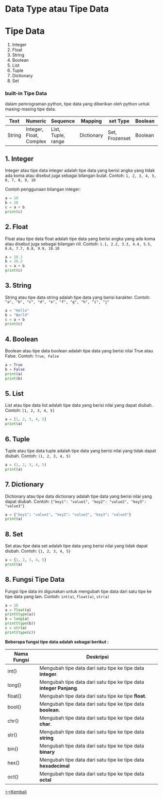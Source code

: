 <h1> Data Type atau Tipe Data</h1>

# Tipe Data

1. Integer
2. Float
3. String
4. Boolean
5. List
6. Tuple
7. Dictionary
8. Set

### built-in Tipe Data
dalam pemrograman python, tipe data yang diberikan oleh python untuk masing-masing tipe data.

| Text | Numeric | Sequence | Mapping | set Type | Boolean | Binary | None |
| --- | --- | --- | --- | --- | --- | --- | --- |
| String | Integer, Float, Complex | List, Tuple, range | Dictionary | Set, Frozenset | Boolean | Byte, Bytearray, Memoryview | NoneType |

## 1. Integer

Integer atau tipe data integer adalah tipe data yang berisi angka yang tidak ada koma atau disebut juga sebagai bilangan bulat. Contoh: `1, 2, 3, 4, 5, 6, 7, 8, 9, 10`

Contoh penggunaan bilangan integer:

```python
a = 10
b = 20
c = a + b
print(c)
```

## 2. Float

Float atau tipe data float adalah tipe data yang berisi angka yang ada koma atau disebut juga sebagai bilangan riil. Contoh: `1.1, 2.2, 3.3, 4.4, 5.5, 6.6, 7.7, 8.8, 9.9, 10.10`

```python
a = 10.1
b = 20.2
c = a + b
print(c)
```

## 3. String

String atau tipe data string adalah tipe data yang berisi karakter. Contoh: `"a", "b", "c", "d", "e", "f", "g", "h", "i", "j"`

```python
a = "Hello"
b = "World"
c = a + b
print(c)
```

## 4. Boolean

Boolean atau tipe data boolean adalah tipe data yang berisi nilai True atau False. Contoh: `True, False`

```python
a = True
b = False
print(a)
print(b)
```

## 5. List

List atau tipe data list adalah tipe data yang berisi nilai yang dapat diubah. Contoh: `[1, 2, 3, 4, 5]`

```python
a = [1, 2, 3, 4, 5]
print(a)
```
## 6. Tuple

Tuple atau tipe data tuple adalah tipe data yang berisi nilai yang tidak dapat diubah. Contoh: `(1, 2, 3, 4, 5)`

```python
a = (1, 2, 3, 4, 5)
print(a)
```

## 7. Dictionary

Dictionary atau tipe data dictionary adalah tipe data yang berisi nilai yang dapat diubah. Contoh: `{"key1": "value1", "key2": "value2", "key3": "value3"}`

```python
a = {"key1": "value1", "key2": "value2", "key3": "value3"}
print(a)
```
## 8. Set

Set atau tipe data set adalah tipe data yang berisi nilai yang tidak dapat diubah. Contoh: `{1, 2, 3, 4, 5}`

```python
a = {1, 2, 3, 4, 5}
print(a)
```

## 8. Fungsi Tipe Data

Fungsi tipe data ini digunakan untuk mengubah tipe data dari satu tipe ke tipe data yang lain. Contoh: `int(a)`, `float(a)`, `str(a)`

```python
a = 10
a = float(a)
print(type(a))
b = long(a)
print(type(b))
c = str(a)
print(type(c))
```

**Beberapa fungsi tipe data adalah sebagai berikut :**

|**Nama Fungsi**|**Deskrips**i|
|---|---|
|int()|Mengubah tipe data dari satu tipe ke tipe data **integer**.|
|long()|Mengubah tipe data dari satu tipe ke tipe data **integer Panjang**.|
|float()|Mengubah tipe data dari satu tipe ke tipe **float**.|
|bool()|Mengubah tipe data dari satu tipe ke tipe data **boolean**.|
|chr()|Mengubah tipe data dari satu tipe ke tipe data **char**.|
|str()|Mengubah tipe data dari satu tipe ke tipe data **string**|
|bin()|Mengubah tipe data dari satu tipe ke tipe data **binary**|
|hex()|Mengubah tipe data dari satu tipe ke tipe data **hexadecimal**|
|oct()|Mengubah tipe data dari satu tipe ke tipe data **octal**|


[<<Kembali](README.md)